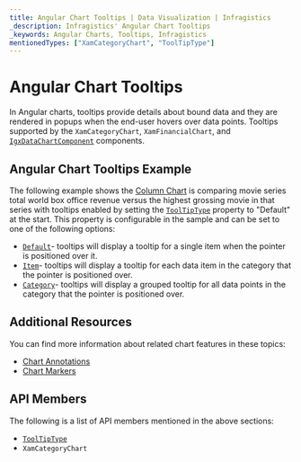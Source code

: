 ```yaml
---
title: Angular Chart Tooltips | Data Visualization | Infragistics
_description: Infragistics' Angular Chart Tooltips
_keywords: Angular Charts, Tooltips, Infragistics
mentionedTypes: ["XamCategoryChart", "ToolTipType"]
---
```


# Angular Chart Tooltips

In Angular charts, tooltips provide details about bound data and they are rendered in popups when the end-user hovers over data points. Tooltips supported by the `XamCategoryChart`, `XamFinancialChart`, and [`IgxDataChartComponent`]({environment:dvApiBaseUrl}/products/ignite-ui-angular/api/docs/typescript/latest/classes/igxdatachartcomponent.html) components.

## Angular Chart Tooltips Example

The following example shows the [Column Chart](../types/column-chart.md) is comparing movie series total world box office revenue versus the highest grossing movie in that series with tooltips enabled by setting the [`ToolTipType`]({environment:dvApiBaseUrl}/products/ignite-ui-angular/api/docs/typescript/latest/enums/tooltiptype.html) property to "Default" at the start. This property is configurable in the sample and can be set to one of the following options:

-   [`Default`]({environment:dvApiBaseUrl}/products/ignite-ui-angular/api/docs/typescript/latest/enums/tooltiptype.html#default)- tooltips will display a tooltip for a single item when the pointer is positioned over it.
-   [`Item`]({environment:dvApiBaseUrl}/products/ignite-ui-angular/api/docs/typescript/latest/enums/tooltiptype.html#item)- tooltips will display a tooltip for each data item in the category that the pointer is positioned over.
-   [`Category`]({environment:dvApiBaseUrl}/products/ignite-ui-angular/api/docs/typescript/latest/enums/tooltiptype.html#category)- tooltips will display a grouped tooltip for all data points in the category that the pointer is positioned over.

<code-view style="height: 500px"
           data-demos-base-url="{environment:dvDemosBaseUrl}"
           iframe-src="{environment:dvDemosBaseUrl}/charts/category-chart-column-chart-with-tooltips"
           alt="Angular Tooltip Types Example"
           github-src="charts/category-chart/column-chart-with-tooltips">
</code-view>

<div class="divider--half"></div>

## Additional Resources

You can find more information about related chart features in these topics:

-   [Chart Annotations](chart-annotations.md)
-   [Chart Markers](chart-markers.md)

## API Members

The following is a list of API members mentioned in the above sections:

-   [`ToolTipType`]({environment:dvApiBaseUrl}/products/ignite-ui-angular/api/docs/typescript/latest/enums/tooltiptype.html)
-   `XamCategoryChart`
